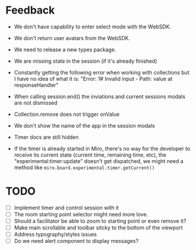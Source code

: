 # Feedback

- We don't have capability to enter select mode with the WebSDK.
- We don't return user avatars from the WebSDK.
- We need to release a new types package.
- We are missing state in the session (if it's already finished)
- Constantly getting the following error when working with collections but I have no idea of what it is: "Error: 1# Invalid input - Path: value at responseHandler"
- When calling session.end() the inviations and current sessions modals are not dismissed
- Collection.remove does not trigger onValue
- We don't show the name of the app in the session modals
- Timer docs are still hidden

- If the timer is already started in Miro, there's no way for the developer to receive its current state (current time, remaining time, etc), the "experimental:timer:update" doesn't get dispatched, we might need a method like `miro.board.experimental.timer.getCurrent()`

# TODO

- [ ] Implement timer and control session with it
- [ ] The room starting point selector might need more love.
- [ ] Should a facilitator be able to zoom to starting point or even remove it?
- [ ] Make main scrollable and toolbar sitcky to the bottom of the viewport
- [ ] Address typography/styles issues
- [ ] Do we need alert component to display messages?
